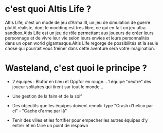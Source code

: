 # c'est quoi Altis Life ?

Altis Life, c'est un mode de jeu d'Arma III, un jeu de simulation de guerre plutôt réaliste, dont le modding est très libre, ce qui en fait un jeu ultra sandbox.Altis Life est un jeu de rôle permettant aux joueurs de créer leurs personnage et de vivre leur vie selon leurs envies et leurs personnalités dans un open world gigantesque.Altis Life regorge de possibilités et la seule chose qui pourrait vous freiner dans cette aventure sera votre imagination.

# Wasteland, c'est quoi le principe ?

* 2 équipes : Blufor en bleu et Oppfor en rouge...
1 équipe "neutre" des joueur solitaires qui tirent sur tout le monde...

* Une gestion de la faim et de la soif
* Des objectifs que les équipes doivent remplir type "Crash d'hélico par ci" - "Cache d'arme par là"
* Tenir des villes et les fortifier pour empecher les autres équipes d'y entrer et en faire un point de respawn
